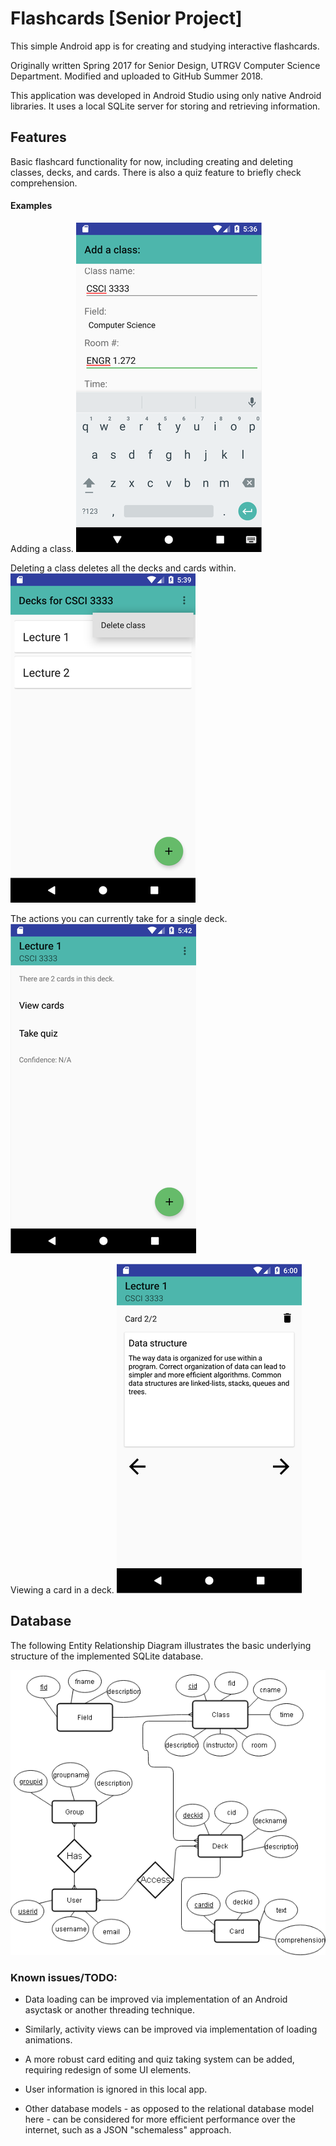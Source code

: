 # Flashcards [Senior Project]
This simple Android app is for creating and studying interactive flashcards.

Originally written Spring 2017 for Senior Design, UTRGV Computer Science Department.
Modified and uploaded to GitHub Summer 2018.

This application was developed in Android Studio using only native Android libraries. It uses a local SQLite server for storing and retrieving information.

## Features
Basic flashcard functionality for now, including creating and deleting classes, decks, and cards. There is also a quiz feature to briefly check comprehension.

#### Examples

Adding a class.
![Screen 1](docs/screen1.png)

Deleting a class deletes all the decks and cards within.
![Screen 2](docs/screen2.png)

The actions you can currently take for a single deck.
![Screen 3](docs/screen3.png)

Viewing a card in a deck.
![Screen 4](docs/screen4.png)

##   Database
The following Entity Relationship Diagram illustrates the basic underlying structure of the implemented SQLite database.

![ERD Diagram](docs/ERD.png)

### Known issues/TODO:
- Data loading can be improved via implementation of an Android asyctask or another threading technique.
- Similarly, activity views can be improved via implementation of loading animations.
- A more robust card editing and quiz taking system can be added, requiring redesign of some UI elements.


- User information is ignored in this local app.
- Other database models - as opposed to the relational database model here - can be considered for more efficient performance over the internet, such as a JSON "schemaless" approach.